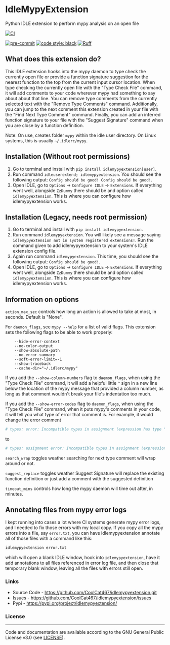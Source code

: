 # IdleMypyExtension
Python IDLE extension to perform mypy analysis on an open file

[![CI](https://github.com/CoolCat467/idlemypyextension/actions/workflows/ci.yml/badge.svg)](https://github.com/CoolCat467/idlemypyextension/actions/workflows/ci.yml)
<!-- BADGIE TIME -->

[![pre-commit](https://img.shields.io/badge/pre--commit-enabled-brightgreen?logo=pre-commit)](https://github.com/pre-commit/pre-commit)
[![code style: black](https://img.shields.io/badge/code_style-black-000000.svg)](https://github.com/psf/black)
[![Ruff](https://img.shields.io/endpoint?url=https://raw.githubusercontent.com/astral-sh/ruff/main/assets/badge/v2.json)](https://github.com/astral-sh/ruff)

<!-- END BADGIE TIME -->

## What does this extension do?
This IDLE extension hooks into the mypy daemon to type check the currently
open file or provide a function signature suggestion for the nearest function
to the top from the current input cursor location. When type checking the
currently open file with the "Type Check File" command, it will add comments
to your code wherever mypy had something to say about about that line.
You can remove type comments from the currently selected text with the
"Remove Type Comments" command.
Additionally, you can jump to the next comment this extension created in
your file with the "Find Next Type Comment" command. Finally, you can add
an inferred function signature to your file with the "Suggest Signature"
command when you are close by a function definition.

Note: On use, creates folder `mypy` within the idle user directory.
On Linux systems, this is usually `~/.idlerc/mypy`.

## Installation (Without root permissions)
1) Go to terminal and install with `pip install idlemypyextension[user]`.
2) Run command `idleuserextend; idlemypyextension`. You should see the following
output: `Config should be good! Config should be good!`.
3) Open IDLE, go to `Options` -> `Configure IDLE` -> `Extensions`.
If everything went well, alongside `ZzDummy` there should be and
option called `idlemypyextension`. This is where you can configure how
idlemypyextension works.

## Installation (Legacy, needs root permission)
1) Go to terminal and install with `pip install idlemypyextension`.
2) Run command `idlemypyextension`. You will likely see a message saying
`idlemypyextension not in system registered extensions!`. Run the command
given to add idlemypyextension to your system's IDLE extension config file.
3) Again run command `idlemypyextension`. This time, you should see the
following output: `Config should be good!`.
4) Open IDLE, go to `Options` -> `Configure IDLE` -> `Extensions`.
If everything went well, alongside `ZzDummy` there should be and
option called `idlemypyextension`. This is where you can configure how
idlemypyextension works.


## Information on options
`action_max_sec` controls how long an action is allowed to take at most,
in seconds. Default is "None".

For `daemon_flags`, see `mypy --help` for a list of valid flags.
This extension sets the following flags to be able to work properly:
```
    --hide-error-context
    --no-color-output
    --show-absolute-path
    --no-error-summary
    --soft-error-limit=-1
    --show-traceback
    --cache-dir="~/.idlerc/mypy"
```

If you add the `--show-column-numbers` flag to `daemon_flags`, when using the
"Type Check File" command, it will add a helpful little `^` sign
in a new line below the location of the mypy message that provided a column
number, as long as that comment wouldn't break your file's indentation too much.

If you add the `--show-error-codes` flag to `daemon_flags`, when using the
"Type Check File" command, when it puts mypy's comments in your code, it will
tell you what type of error that comment is. For example, it would change the
error comment
```python
# types: error: Incompatible types in assignment (expression has type "str", variable has type "int")
```
to
```python
# types: assignment error: Incompatible types in assignment (expression has type "str", variable has type "int")
```

`search_wrap` toggles weather searching for next type comment will wrap
around or not.

`suggest_replace` toggles weather Suggest Signature will replace the
existing function definition or just add a comment with the suggested
definition

`timeout_mins` controls how long the mypy daemon will time out after,
in minutes.

## Annotating files from mypy error logs
I kept running into cases a lot where CI systems generate mypy error logs, and
I needed to fix those errors with my local copy. If you copy all the mypy
errors into a file, say `error.txt`, you can have idlemypyextension annotate
all of those files with a command like this:

```bash
idlemypyextension error.txt
```

which will open a blank IDLE window, hook into `idlemypyextension`, have it
add annotations to all files referenced in error log file, and then close
that temporary blank window, leaving all the files with errors still open.


### Links
* Source Code - https://github.com/CoolCat467/idlemypyextension.git
* Issues      - https://github.com/CoolCat467/idlemypyextension/issues
* Pypi        - https://pypi.org/project/idlemypyextension/

### License
-------
Code and documentation are available according to the GNU General Public License v3.0 (see [LICENSE](https://github.com/CoolCat467/idlemypyextension/blob/HEAD/LICENSE)).
